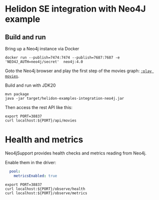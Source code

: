 # Helidon SE integration with Neo4J example

## Build and run

Bring up a Neo4j instance via Docker

```shell
docker run --publish=7474:7474 --publish=7687:7687 -e 'NEO4J_AUTH=neo4j/secret'  neo4j:4.0
```

Goto the Neo4j browser and play the first step of the movies graph: [`:play movies`](http://localhost:7474/browser/?cmd=play&arg=movies).

Build and run with JDK20
```shell
mvn package
java -jar target/helidon-examples-integration-neo4j.jar  
```

Then access the rest API like this:

````shell
export PORT=38837
curl localhost:${PORT}/api/movies
````

# Health and metrics

Neo4jSupport provides health checks and metrics reading from Neo4j.

Enable them in the driver:
```yaml
  pool:
    metricsEnabled: true
```

```shell
export PORT=38837
curl localhost:${PORT}/observe/health
curl localhost:${PORT}/observe/metrics
```
